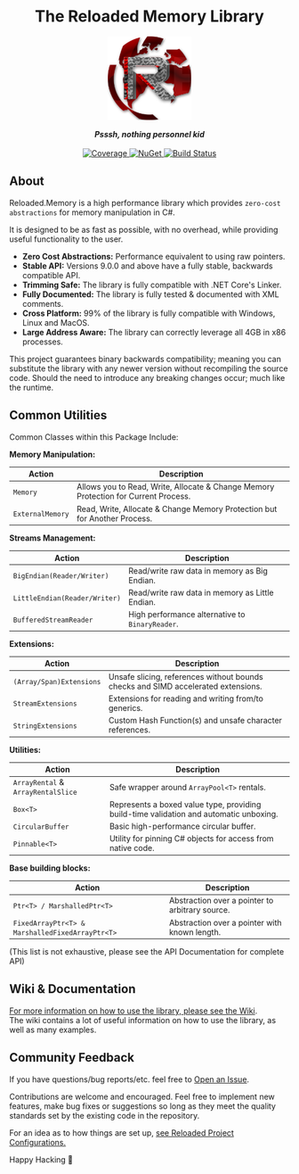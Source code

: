 
<div align="center">
	<h1>The Reloaded Memory Library</h1>
	<img src="https://raw.githubusercontent.com/Reloaded-Project/Reloaded.MkDocsMaterial.Themes.R2/adc12754862c5107fcd1357c7501e4d9d9f09d07/Images/Reloaded-Icon.png" width="150" align="center" />
	<br/> <br/>
	<strong><i>Psssh, nothing personnel kid</i></strong>
	<br/> <br/>
	<!-- Coverage -->
	<a href="https://codecov.io/gh/Reloaded-Project/Reloaded.Memory">
		<img src="https://codecov.io/gh/Reloaded-Project/Reloaded.Memory/branch/master/graph/badge.svg" alt="Coverage" />
	</a>
	<!-- NuGet -->
	<a href="https://www.nuget.org/packages/Reloaded.Memory">
		<img src="https://img.shields.io/nuget/v/Reloaded.Memory.svg" alt="NuGet" />
	</a>
	<!-- Build Status -->
	<a href="https://github.com/Reloaded-Project/Reloaded.Memory/actions/workflows/build-and-publish.yml">
		<img src="https://img.shields.io/github/actions/workflow/status/Reloaded-Project/Reloaded.Memory/build-and-publish.yml" alt="Build Status" />
	</a>
</div>

## About

Reloaded.Memory is a high performance library which provides `zero-cost abstractions` for memory manipulation in C#.  

It is designed to be as fast as possible, with no overhead, while providing useful functionality to the user.  

- **Zero Cost Abstractions:** Performance equivalent to using raw pointers.  
- **Stable API:** Versions 9.0.0 and above have a fully stable, backwards compatible API.  
- **Trimming Safe:** The library is fully compatible with .NET Core's Linker.  
- **Fully Documented:** The library is fully tested & documented with XML comments.  
- **Cross Platform:** 99% of the library is fully compatible with Windows, Linux and MacOS.  
- **Large Address Aware:** The library can correctly leverage all 4GB in x86 processes.  

This project guarantees binary backwards compatibility; meaning you can substitute the library with any newer version
without recompiling the source code. Should the need to introduce any breaking changes occur; much like the runtime.

## Common Utilities

Common Classes within this Package Include:  

**Memory Manipulation:**  

| Action           | Description                                                                         |
|------------------|-------------------------------------------------------------------------------------|
| `Memory`         | Allows you to Read, Write, Allocate & Change Memory Protection for Current Process. |
| `ExternalMemory` | Read, Write, Allocate & Change Memory Protection but for Another Process.           |

**Streams Management:**  

| Action                        | Description                                     |
|-------------------------------|-------------------------------------------------|
| `BigEndian(Reader/Writer)`    | Read/write raw data in memory as Big Endian.    |
| `LittleEndian(Reader/Writer)` | Read/write raw data in memory as Little Endian. |
| `BufferedStreamReader`        | High performance alternative to `BinaryReader`. |

**Extensions:**  

| Action                   | Description                                                                       |
|--------------------------|-----------------------------------------------------------------------------------|
| `(Array/Span)Extensions` | Unsafe slicing, references without bounds checks and SIMD accelerated extensions. |
| `StreamExtensions`       | Extensions for reading and writing from/to generics.                              |
| `StringExtensions`       | Custom Hash Function(s) and unsafe character references.                          |

**Utilities:**  

| Action                             | Description                                                                            |
|------------------------------------|----------------------------------------------------------------------------------------|
| `ArrayRental` & `ArrayRentalSlice` | Safe wrapper around `ArrayPool<T>` rentals.                                            |
| `Box<T>`                           | Represents a boxed value type, providing build-time validation and automatic unboxing. |
| `CircularBuffer`                   | Basic high-performance circular buffer.                                                |
| `Pinnable<T>`                      | Utility for pinning C# objects for access from native code.                            |

**Base building blocks:**  

| Action                                          | Description                                     |
|-------------------------------------------------|-------------------------------------------------|
| `Ptr<T> / MarshalledPtr<T>`                     | Abstraction over a pointer to arbitrary source. |
| `FixedArrayPtr<T> & MarshalledFixedArrayPtr<T>` | Abstraction over a pointer with known length.   |

(This list is not exhaustive, please see the API Documentation for complete API)

## Wiki & Documentation

[For more information on how to use the library, please see the Wiki](https://reloaded-project.github.io/Reloaded.Memory/).  
The wiki contains a lot of useful information on how to use the library, as well as many examples.  

## Community Feedback

If you have questions/bug reports/etc. feel free to [Open an Issue](https://github.com/Reloaded-Project/Reloaded.Memory/issues/new).

Contributions are welcome and encouraged. Feel free to implement new features, make bug fixes or suggestions so long as
they meet the quality standards set by the existing code in the repository.

For an idea as to how things are set up, [see Reloaded Project Configurations.](https://github.com/Reloaded-Project/Reloaded.Project.Configurations)

Happy Hacking 💜